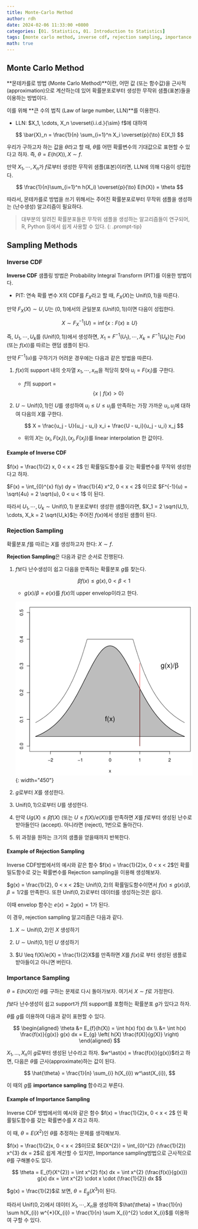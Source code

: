```yaml
---
title: Monte-Carlo Method
author: rdh
date: 2024-02-06 11:33:00 +0800
categories: [01. Statistics, 01. Introduction to Statistics]
tags: [monte carlo method, inverse cdf, rejection sampling, importance sampling, statistics]
math: true
---
```

## Monte Carlo Method
**몬테카를로 방법 (Monte Carlo Method)**이란, 어떤 값 (또는 함수값)을 근사적(approximation)으로 계산하는데 있어 확률분포로부터 생성한 무작위 샘플(표본)들을 이용하는 방법이다.

이를 위해 **큰 수의 법칙 (Law of large number, LLN)**를 이용한다.

* LLN: $X_1, \cdots, X_n \overset{i.i.d.}{\sim} f$에 대하여

$$
\bar{X}_n = \frac{1}{n} \sum_{i=1}^n X_i \overset{p}{\to} E(X_1)
$$

우리가 구하고자 하는 값을 $\theta$라고 할 때, $\theta$를 어떤 확률변수의 기대값으로 표현할 수 있다고 하자. 즉, $\theta = E(h(X)), X \sim f$.

만약 $X_1, \cdots, X_n$가 $f$로부터 생성한 무작위 샘플(표본)이라면, LLN에 의해 다음이 성립한다.

$$
\frac{1}{n}\sum_{i=1}^n h(X_i) \overset{p}{\to} E(h(X)) = \theta
$$

따라서, 몬테카를로 방법을 쓰기 위해서는 주어진 확률분포로부터 무작위 샘플을 생성하는 (난수생성) 알고리즘이 필요하다.

> 대부분의 알려진 확률분포들은 무작위 샘플을 생성하는 알고리즘들이 연구되어, R, Python 등에서 쉽게 사용할 수 있다.
{: .prompt-tip}

## Sampling Methods
### Inverse CDF
**Inverse CDF** 샘플링 방법은 Probability Integral Transform (PIT)를 이용한 방법이다. 

* PIT: 연속 확률 변수 X의 CDF를 $F_X$라고 할 때, $F_X(X)$는 $\text{Unif}(0,1)$을 따른다.

만약 $F_X(X) \sim U, U$는 $(0, 1)$에서의 균일분포 $(\text{Unif}(0,1))$이면 다음이 성립한다.

$$
X \sim F_X^{-1}(U) = \inf \{x : F(x) \ge U\}
$$

즉, $U_1, \cdots, U_k$를 $(\text{Unif}(0,1))$에서 생성하면, $X_1 = F^{-1}(U_1), \cdots, X_k = F^{-1}(U_k)$는 $F(x)$ (또는 $f(x)$)를 따르는 랜덤 샘플이 된다.

만약 $F^{-1}(u)$를 구하기가 어려운 경우에는 다음과 같은 방법을 따른다.

1. $f(x)$의 support 내의 숫자열 $x_1, \cdots, x_m$을 적당히 찾아 $u_i = F(x_i)$를 구한다.
    * $f$의 support = $$\{x \mid f(x) > 0 \}$$

2. $U \sim \text{Unif}(0,1)$인 $U$를 생성하여 $u_i \leq U \leq u_j$를 만족하는 가장 가까운 $u_i, u_j$에 대하여 다음의 $X$를 구한다.

    $$
    X = \frac{u_j - U}{u_j - u_i} x_i + \frac{U - u_i}{u_j - u_i} x_j
    $$

    * 위의 $X$는 $(x_i, F(x_i)), (x_j, F(x_j))$를 linear interpolation 한 값이다.

#### Example of Inverse CDF
$f(x) = \frac{1}{2} x, 0 < x < 2$ 인 확률밀도함수를 갖는 확률변수를 무작위 생성한다고 하자.

$F(x) = \int_{0}^{x} f(y) dy = \frac{1}{4} x^2, 0 < x < 2$ 이므로 $F^{-1}(u) = \sqrt{4u} = 2 \sqrt{u}, 0 < u < 1$ 이 된다.

따라서 $U_1, \cdots, U_k \sim \text{Unif}(0,1)$ 분포로부터 생성한 샘플이라면, $X_1 = 2 \sqrt{U_1}, \cdots, X_k = 2 \sqrt{U_k}$는 주어진 $f(x)$에서 생성된 샘플이 된다.

### Rejection Sampling
확률분포 $f$를 따르는 $X$를 생성하고자 한다: $X \sim f$.

**Rejection Sampling**은 다음과 같은 순서로 진행된다.

1. $f$보다 난수생성이 쉽고 다음을 만족하는 확률분포 $g$를 찾는다.

    $$
    \beta f(x) \leq g(x), 0 < \beta < 1
    $$

    * $g(x)/\beta = e(x)$를 $f(x)$의 upper envelop이라고 한다.

    ![](/assets/img/Monte-Carlo-Method-01.png){: width="450"}

2. $g$로부터 $X$를 생성한다.

3. $\text{Unif}(0, 1)$으로부터 $U$를 생성한다.

4. 만약 $Ug(X) \leq \beta f(X)$ (또는 $U \leq f(X)/e(X)$)를 만족하면 $X$를 $f$로부터 생성된 난수로 받아들인다 (accept). 아니라면 (reject), 1번으로 돌아간다.

5. 위 과정을 원하는 크기의 샘플을 얻을때까지 반복한다.

#### Example of Rejection Sampling
Inverse CDF방법에서의 예시와 같은 함수 $f(x) = \frac{1}{2}x, 0 < x < 2$인 확률밀도함수로 갖는 확률변수를 Rejection sampling을 이용해 생성해보자.

$g(x) = \frac{1}{2}, 0 < x < 2$는 $\text{Unif}(0,2)$의 확률밀도함수이면서 $f(x) \leq g(x)/\beta, \beta = 1/2$를 만족한다. 또한 $\text{Unif}(0, 2)$로부터 데이터를 생성하는것은 쉽다.

이때 envelop 함수는 $e(x) = 2g(x) = 1$가 된다.

이 경우, rejection sampling 알고리즘은 다음과 같다.

1. $X \sim \text{Unif}(0,2)$인 $X$ 생성하기

2. $U \sim \text{Unif}(0, 1)$인 $U$ 생성하기

3. $U \leq f(X)/e(X) = \frac{1}{2}X$를 만족하면 $X$를 $f(x)$로 부터 생성된 샘플로 받아들이고 아니면 버린다.

### Importance Sampling
$\theta = E(h(X))$인 $\theta$를 구하는 문제로 다시 돌아가보자. 여기서 $X \sim f$로 가정한다.

$f$보다 난수생성이 쉽고 support가 $f$의 support를 포함하는 확률분포 $g$가 있다고 하자.

$\theta$를 $g$를 이용하여 다음과 같이 표현할 수 있다.

$$
\begin{aligned}
\theta &= E_{f}(h(X)) = \int h(x) f(x) dx \\
&= \int h(x) \frac{f(x)}{g(x)} g(x) dx = E_{g} \left( h(X) \frac{f(X)}{g(X)} \right)
\end{aligned}
$$

$X_{1}, \ldots, X_{n}$이 $g$로부터 생성된 난수라고 하자. $w^\ast(x) = \frac{f(x)}{g(x)}$라고 하면, 다음은 $\theta$를 근사(approximate)하는 값이 된다.

$$
\hat{\theta} = \frac{1}{n} \sum_{i} h(X_{i}) w^\ast(X_{i}),
$$

이 때의 $g$를 **importance sampling** 함수라고 부른다.

#### Example of Importance Sampling
Inverse CDF 방법에서의 예시와 같은 함수 $f(x) = \frac{1}{2}x, 0 < x < 2$ 인 확률밀도함수를 갖는 확률변수를 $X$ 라고 하자.

이 때, $\theta = E(X^{2})$인 $\theta$를 추정하는 문제를 생각해보자.

$f(x) = \frac{1}{2}x, 0 < x < 2$이므로 $E(X^{2}) = \int_{0}^{2} (\frac{1}{2}) x^{3} dx = 2$로 쉽게 계산할 수 있지만, Importance sampling방법으로 근사적으로 $\theta$를 구해볼수도 있다.

$$
\theta = E_{f}(X^{2}) = \int x^{2} f(x) dx = \int x^{2} (\frac{f(x)}{g(x)}) g(x) dx = \int x^{2} \cdot x \cdot (\frac{1}{2}) dx
$$

$g(x) = \frac{1}{2}$로 보면, $\theta = E_{g}(X^{3})$이 된다.

따라서 $\text{Unif}(0, 2)$에서 데이터 $X_{1}, \cdots, X_{n}$을 생성하여 $\hat{\theta} = \frac{1}{n} \sum h(X_{i}) w^{*}(X_{i}) = \frac{1}{n} \sum X_{i}^{2} \cdot X_{i}$를 이용하여 구할 수 있다.
